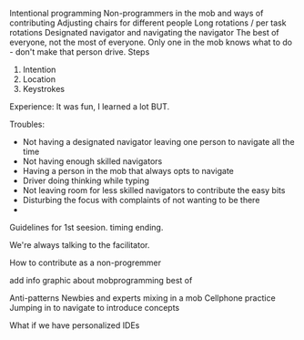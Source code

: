 Intentional programming
Non-programmers in the mob and ways of contributing
Adjusting chairs for different people
Long rotations / per task rotations
Designated navigator and navigating the navigator
The best of everyone, not the most of everyone.
Only one in the mob knows what to do - don't make that person drive.
Steps
1. Intention
2. Location
3. Keystrokes

Experience: It was fun, I learned a lot BUT.

Troubles:
  * Not having a designated navigator leaving one person to navigate all the time
  * Not having enough skilled navigators
  * Having a person in the mob that always opts to navigate
  * Driver doing thinking while typing
  * Not leaving room for less skilled navigators to contribute the easy bits
  * Disturbing the focus with complaints of not wanting to be there
  *


Guidelines for 1st seesion. timing ending.

We're always talking to the facilitator.

How to contribute as a non-progremmer

add info graphic about mobprogramming best of


Anti-patterns
Newbies and experts mixing in a mob
Cellphone practice
Jumping in to navigate to introduce concepts

What if we have personalized IDEs
